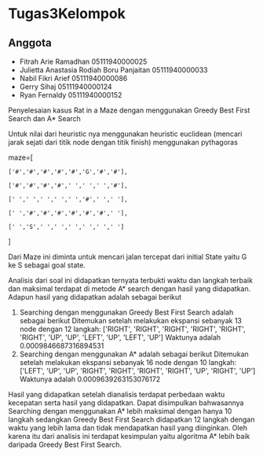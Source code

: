 # Tugas3Kelompok
## Anggota
- Fitrah Arie Ramadhan 05111940000025
- Julietta Anastasia Rodiah Boru Panjaitan 05111940000033
- Nabil Fikri Arief 05111940000086
- Gerry Sihaj 05111940000124
- Ryan Fernaldy 05111940000152

Penyelesaian kasus Rat in a Maze dengan menggunakan Greedy Best First Search dan A* Search

Untuk nilai dari heuristic nya menggunakan heuristic euclidean (mencari jarak sejati dari titik node dengan titik finish) menggunakan pythagoras

maze=[

    ['#','#','#','#','#','G','#','#'],
    
    ['#','#','#','#',' ',' ',' ','#'],
    
    [' ',' ',' ',' ',' ','#',' ',' '],
    
    [' ','#','#','#','#','#','#',' '],
    
    [' ','S',' ',' ',' ',' ',' ',' ']
]

Dari Maze ini diminta untuk mencari jalan tercepat dari initial State yaitu G ke S sebagai goal state.

Analisis dari soal ini didapatkan ternyata terbukti waktu dan langkah terbaik dan maksimal terdapat di metode A* search dengan hasil yang didapatkan.
Adapun hasil yang didapatkan adalah sebagai berikut 
1. Searching dengan menggunakan Greedy Best First Search adalah sebagai berikut Ditemukan setelah melakukan ekspansi sebanyak 13 node
dengan 12 langkah: ['RIGHT', 'RIGHT', 'RIGHT', 'RIGHT', 'RIGHT', 'RIGHT', 'UP', 'UP', 'LEFT', 'UP', 'LEFT', 'UP']
Waktunya adalah  0.0009846687316894531
2. Searching dengan menggunakan A* adalah sebagai berikut Ditemukan setelah melakukan ekspansi sebanyak 16 node
dengan 10 langkah: ['LEFT', 'UP', 'UP', 'RIGHT', 'RIGHT', 'RIGHT', 'RIGHT', 'UP', 'RIGHT', 'UP']
Waktunya adalah  0.0009639263153076172

Hasil yang didapatkan setelah dianalisis terdapat perbedaan waktu kecepatan serta hasil yang didapatkan. Dapat disimpulkan bahwasannya Searching dengan menggunakan A* lebih maksimal dengan hanya 10 langkah sedangkan Greedy Best First Search didapatkan 12 langkah dengan waktu yang lebih lama dan tidak mendapatkan hasil yang diinginkan. Oleh karena itu dari analisis ini terdapat kesimpulan yaitu algoritma A* lebih baik daripada Greedy Best First Search.

